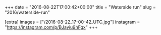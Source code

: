 +++
date = "2016-08-22T17:00:42+00:00"
title = "Waterside run"
slug = "2016/waterside-run"

[extra]
images = ["/2016-08-22_17-00-42_UTC.jpg"]
instagram = "https://instagram.com/p/BJayiu9hFgx"
+++
